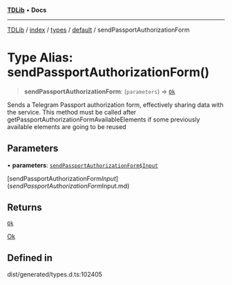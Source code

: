 [**TDLib**](../../../../../../README.md) • **Docs**

***

[TDLib](../../../../../../modules.md) / [index](../../../../../README.md) / [types](../../../README.md) / [default](../README.md) / sendPassportAuthorizationForm

# Type Alias: sendPassportAuthorizationForm()

> **sendPassportAuthorizationForm**: (`parameters`) => [`Ok`](Ok-1.md)

Sends a Telegram Passport authorization form, effectively sharing data with the service. This method must be called after getPassportAuthorizationFormAvailableElements if some previously available elements are going to be reused

## Parameters

• **parameters**: [`sendPassportAuthorizationForm$Input`](sendPassportAuthorizationForm$Input.md)

[sendPassportAuthorizationForm$Input](sendPassportAuthorizationForm$Input.md)

## Returns

[`Ok`](Ok-1.md)

[Ok](Ok-1.md)

## Defined in

dist/generated/types.d.ts:102405
